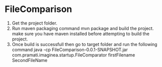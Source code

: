 # FileComparison

1. Get the project folder.
2. Run maven packaging command mvn package and build the project. make sure you have maven installed 
   before attempting to build the project.
3. Once build is successfull then go to target folder and run the following command
   java -cp FileComparison-0.0.1-SNAPSHOT.jar com.pramati.imaginea.startup.FileComparator firstFilename SecondFileName
